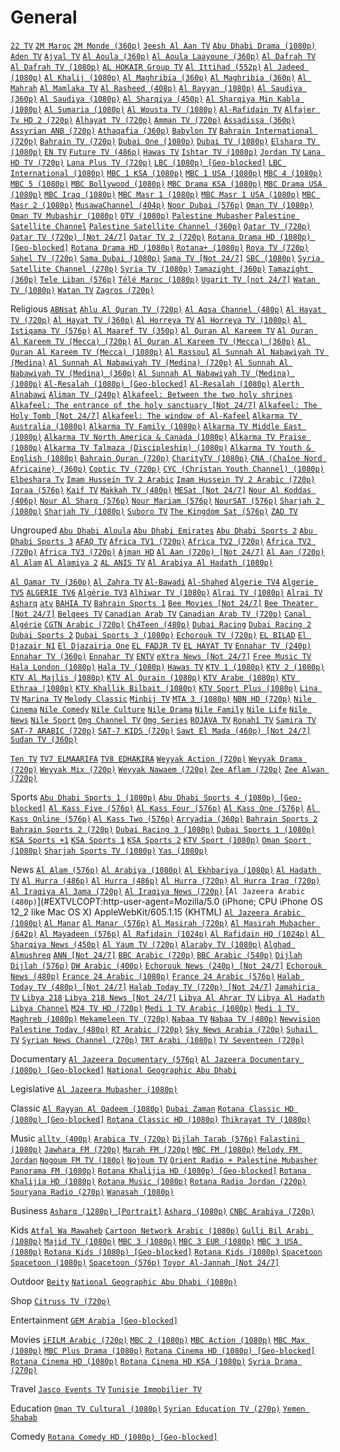 # General
[`22 TV`](http://82.212.74.99:8000/live/hls/8117.m3u8)
[`2M Maroc`](http://149.100.19.226:8001/play/2M_Maroc)
[`2M Monde (360p)`](https://cdnamd-hls-globecast.akamaized.net/live/ramdisk/2m_monde/hls_video_ts/2m_monde.m3u8)
[`3eesh Al Aan TV`](https://streaming.3eeshalaan.net/AAAFinalFeed/AlAanFeed_live.m3u8)
[`Abu Dhabi Drama (1080p)`](https://admdn5.cdn.mangomolo.com/drama/smil:drama.stream.smil/playlist.m3u8)
[`Aden TV`](https://master.starmena-cloud.com/hls/aden.m3u8)
[`Ajyal TV`](http://htvajyal.mada.ps:8888/ajyal/tracks-v1a1/mono.m3u8)
[`Al Aoula (360p)`](https://cdnamd-hls-globecast.akamaized.net/live/ramdisk/al_aoula_inter/hls_snrt/al_aoula_inter.m3u8)
[`Al Aoula Laayoune (360p)`](http://cdn-hls.globecast.tv/live/ramdisk/al_aoula_laayoune/hls_snrt/index.m3u8)
[`Al Dafrah TV`](http://149.100.19.226:8001/play/AL_DAFRA_HD)
[`Al Dafrah TV (1080p)`](https://iptv-all.lanesh4d0w.codes/saudiarabia/aldafrah)
[`AL HOKAIR Group TV`](http://82.212.74.3:8000/live/7513.m3u8)
[`Al Ittihad (552p)`](https://live.alittihad.tv/ittihad/index.m3u8)
[`Al Jadeed (1080p)`](#EXTVLCOPT:http-referrer=http://azrotv.com/)
[`Al Khalij (1080p)`](https://mn-nl.mncdn.com/khalij/khalij/playlist.m3u8)
[`Al Maghribia (360p)`](http://cdn-hls.globecast.tv/live/ramdisk/al_maghribia_snrt/hls_snrt/index.m3u8)
[`Al Maghribia (360p)`](https://cdnamd-hls-globecast.akamaized.net/live/ramdisk/al_maghribia_snrt/hls_snrt/index.m3u8)
[`Al Mahrah`](http://82.212.74.99:8000/live/hls/8173.m3u8)
[`Al Mamlaka TV`](https://almamlka-live.ercdn.net/almamlka/almamlka.m3u8)
[`Al Rasheed (408p)`](https://media1.livaat.com/AL-RASHEED-HD/index.m3u8)
[`Al Rayyan (1080p)`](https://svs.itworkscdn.net/alrayyanlive/alrayyan.smil/playlist.m3u8)
[`Al Saudiya (360p)`](https://cdnamd-hls-globecast.akamaized.net/live/ramdisk/saudi_tv/hls1/saudi_tv.m3u8)
[`Al Saudiya (1080p)`](https://iptv--iptv.repl.co/Arabic/Saudi1_TV/)
[`Al Sharqiya (450p)`](http://ns8.indexforce.com:1935/home/mystream/playlist.m3u8)
[`Al Sharqiya Min Kabla (1080p)`](https://svs.itworkscdn.net/kablatvlive/kabtv1.smil/playlist.m3u8)
[`Al Sumaria (1080p)`](http://iptv.repl.co/Arabic/Al_summaria/)
[`Al Wousta TV (1080p)`](https://svs.itworkscdn.net/alwoustalive/alwoustatv.smil/playlist.m3u8)
[`Al-Rafidain TV`](http://149.202.79.190:8081/arrafidaintv/publish/chunks.m3u8)
[`Alfajer Tv HD 2 (720p)`](http://two.alfajertv.com:8081/AlfajertvHDTwo_web/web/playlist.m3u8)
[`Alhayat TV (720p)`](https://wowzaprod140-i.akamaihd.net/hls/live/750788/cdb837ca/playlist.m3u8)
[`Amman TV (720p)`](https://ammantv.c.s73cdn.net/23153d43-375a-472a-bc5f-9827582b5d22/elemental/live/master.m3u8)
[`Assadissa (360p)`](http://cdn-hls.globecast.tv/live/ramdisk/assadissa/hls_snrt/index.m3u8)
[`Assyrian ANB (720p)`](https://597f64b67707a.streamlock.net/anbsat.com/anb2/playlist.m3u8)
[`Athaqafia (360p)`](http://cdn-hls.globecast.tv/live/ramdisk/arrabiaa/hls_snrt/index.m3u8)
[`Babylon TV`](http://163.172.39.215:25461/line/C4@!a3a1@!w72A/28)
[`Bahrain International (720p)`](http://185.105.4.106:1935/live/Bahrain%20International/playlist.m3u8)
[`Bahrain TV (720p)`](http://185.105.4.106:1935/live/Bahrain%20TV/playlist.m3u8)
[`Dubai One (1080p)`](http://dminnvll.cdn.mangomolo.com/dubaione/smil:dubaione.stream.smil/playlist.m3u8)
[`Dubai TV (1080p)`](https://dmisxthvll.cdn.mgmlcdn.com/dubaitvht/smil:dubaitv.stream.smil/playlist.m3u8)
[`Elsharq TV (1080p)`](https://mn-nl.mncdn.com/elsharq_live/live/playlist.m3u8)
[`EN TV`](http://82.212.74.100:8000/live/8130.m3u8)
[`Future TV (486p)`](https://futuretv.cdn.mangomolo.com/futuretv/smil:futuretv.smil/master.m3u8)
[`Hawas TV`](https://jmc-live.ercdn.net/hawastvhd/hawastvhd.m3u8)
[`Ishtar TV (1080p)`](http://176.9.102.245:1935/iShtarTV/liveStream/playlist.m3u8)
[`Jordan TV`](https://jrtv-live.ercdn.net/jordanhd/jordanhd.m3u8)
[`Lana HD TV (720p)`](https://eitc.secure2.footprint.net/egress/chandler/emirates/eitc/master22-vod.m3u8)
[`Lana Plus TV (720p)`](https://eitc.secure2.footprint.net/egress/chandler/emirates/eitc2/m3u8/sdi2-720p.m3u8)
[`LBC (1080p) [Geo-blocked]`](https://hiplayer.hibridcdn.net/t/rotana-lbc.m3u8)
[`LBC International (1080p)`](https://shls-lbci-prod-dub.shahid.net/out/v1/d8cce30036e743318a7f338539689968/index.m3u8)
[`MBC 1 KSA (1080p)`](https://shls-mbc1ksa-prod-dub.shahid.net/out/v1/451b666db1fb41c7a4bbecf7b4865107/index.m3u8)
[`MBC 1 USA (1080p)`](https://shls-mbc1-usa-prod.shahid.net/out/v1/1b559e832c3f40f996c1984245b3b24b/index.m3u8)
[`MBC 4 (1080p)`](https://shls-mbc4-prod-dub.shahid.net/out/v1/c08681f81775496ab4afa2bac7ae7638/index.m3u8)
[`MBC 5 (1080p)`](https://shls-mbc5-prod-dub.shahid.net/out/v1/2720564b6a4641658fdfb6884b160da2/index.m3u8)
[`MBC Bollywood (1080p)`](https://shls-mbcbollywood-prod-dub.shahid.net/out/v1/a79c9d7ef2a64a54a64d5c4567b3462a/index.m3u8)
[`MBC Drama KSA (1080p)`](https://shls-mbcdramaksa-prod-dub.shahid.net/out/v1/ce0f0762d89e4394a856c5fd13e43645/index.m3u8)
[`MBC Drama USA (1080p)`](https://shls-mbc-drama-usa-prod.shahid.net/out/v1/efb67fc5c04a40778cd5c21e2e7ea884/index.m3u8)
[`MBC Iraq (1080p)`](https://shls-iraq-prod-dub.shahid.net/out/v1/c9bf1e87ea66478bb20bc5c93c9d41ea/index.m3u8)
[`MBC Masr 1 (1080p)`](https://shls-masr-prod-dub.shahid.net/out/v1/b7093401da27496797a8949de23f4578/index.m3u8)
[`MBC Masr 1 USA (1080p)`](https://shls-mbc-masr-usa-prod.shahid.net/out/v1/d4fded7d5df04b88b9ea1db61d00f095/index.m3u8)
[`MBC Masr 2 (1080p)`](https://shls-masr2-prod-dub.shahid.net/out/v1/f683685242b549f48ea8a5171e3e993a/index.m3u8)
[`MusawaChannel (404p)`](http://htvpalsat.mada.ps:8888/musawa/index.m3u8)
[`Noor Dubai (576p)`](https://dmiffthvll.cdn.mangomolo.com/noordubaitv/smil:noordubaitv.smil/playlist.m3u8)
[`Oman TV (1080p)`](https://partne.cdn.mangomolo.com/omantv/smil:omantv.stream.smil/playlist.m3u8)
[`Oman TV Mubashir (1080p)`](https://partwo.cdn.mangomolo.com/omlive/smil:omlive.stream.smil/playlist.m3u8)
[`OTV (1080p)`](https://svs.itworkscdn.net/otvlebanonlive/otv.smil/playlist.m3u8)
[`Palestine Mubasher`](http://htvpalsat.mada.ps:8888/PBCLive/tracks-v1a1/mono.m3u8)
[`Palestine Satellite Channel`](http://htvpalsat.mada.ps:8888/PBC/tracks-v1a1/mono.m3u8)
[`Palestine Satellite Channel (360p)`](https://cdnamd-hls-globecast.akamaized.net/live/ramdisk/palestinian_satellite_channel/hls1/palestinian_satellite_channel.m3u8)
[`Qatar TV (720p)`](https://qatartv.akamaized.net/hls/live/2026573/qtv1/master.m3u8)
[`Qatar TV (720p) [Not 24/7]`](https://qatartv.akamaized.net/hls/live/2026573/qtv1/master720p.m3u8)
[`Qatar TV 2 (720p)`](https://qatartv.akamaized.net/hls/live/2026574/qtv2/master.m3u8)
[`Rotana Drama HD (1080p) [Geo-blocked]`](https://hiplayer.hibridcdn.net/t/rotana-drama.m3u8)
[`Rotana Drama HD (1080p)`](https://shls-rotanadrama-prod-dub.shahid.net/out/v1/20c617b40dc743589ecc9d08d9d3345d/index.m3u8)
[`Rotana+ (1080p)`](https://shls-rotanaplus-prod-dub.shahid.net/out/v1/1fc6103458be480b96e6a574b00fe1c0/index.m3u8)
[`Roya TV (720p)`](https://weyyak-live.akamaized.net/weyyak_roya/index.m3u8)
[`Sahel TV (720p)`](http://142.44.214.231:1935/saheltv/myStream/playlist.m3u8)
[`Sama Dubai (1080p)`](https://dmieigthvll.cdn.mgmlcdn.com/samadubaiht/smil:samadubai.stream.smil/playlist.m3u8)
[`Sama TV [Not 24/7]`](http://stream.sama-tv.net:8080/hls/samatv.m3u8)
[`SBC (1080p)`](https://iptv--iptv.repl.co/Arabic/SBC)
[`Syria Satellite Channel (270p)`](http://82.137.248.16:1935/Sat/stream19042021/playlist.m3u8)
[`Syria TV (1080p)`](https://svs.itworkscdn.net/syriatvlive/syriatv.smil/playlist.m3u8)
[`Tamazight (360p)`](http://cdn-hls.globecast.tv/live/ramdisk/tamazight_tv8_snrt/hls_snrt/index.m3u8)
[`Tamazight (360p)`](https://cdnamd-hls-globecast.akamaized.net/live/ramdisk/tamazight_tv8_snrt/hls_snrt/index.m3u8)
[`Tele Liban (576p)`](#EXTVLCOPT:http-referrer=https://www.teleliban.com.lb/live)
[`Télé Maroc (1080p)`](https://api.new.livestream.com/accounts/27130247/events/8196478/live.m3u8)
[`Ugarit TV [not 24/7]`](http://82.137.248.16:1935/Ugarit/stream19042021/playlist.m3u8)
[`Watan TV (1080p)`](http://51.15.246.58:8081/watantv_source2/live/playlist.m3u8)
[`Watan TV`](http://watantv.origin.technostreaming.net:8081/watantv_source2/live/chunks.m3u8)
[`Zagros (720p)`](https://5a3ed7a72ed4b.streamlock.net/zagrostv/SMIL:myStream.smil/playlist.m3u8)

Religious
[`ABNsat`](http://rtmp1.abnsat.com/hls/arabic.m3u8)
[`Ahlu Al Quran TV (720p)`](https://5b18be6964c2f.streamlock.net/m/ngrp:ahul_all/playlist.m3u8)
[`Al Aqsa Channel (480p)`](https://live-1.linuxway.info/aqsatv/live/tv/playlist.m3u8)
[`Al Hayat TV (720p)`](http://media.islamexplained.com:1935/live/_definst_mp4:ahme.stream/playlist.m3u8)
[`Al Hayat TV (360p)`](http://media.islamexplained.com:1935/live/_definst_mp4:ahme.stream_360p/playlist.m3u8)
[`Al Horreya TV`](http://media.smc-host.com:1935/alhorreya.tv/alhorreya.smil/playlist.m3u8)
[`Al Horreya TV (1080p)`](http://media.smc-host.com:1935/alhorreya.tv/mp4:alhorreya3/playlist.m3u8)
[`Al Istiqama TV (576p)`](https://jmc-live.ercdn.net/alistiqama/alistiqama.m3u8)
[`Al Maaref TV (350p)`](http://38.96.175.40:1935/liveTrans/ngrp:channel23_all/playlist.m3u8)
[`Al Quran Al Kareem TV`](http://45.92.69.131:8001/play/a00f)
[`Al Quran Al Kareem TV (Mecca) (720p)`](http://m.live.net.sa:1935/live/quran/playlist.m3u8)
[`Al Quran Al Kareem TV (Mecca) (360p)`](https://cdnamd-hls-globecast.akamaized.net/live/ramdisk/saudi_quran/hls1/saudi_quran.m3u8)
[`Al Quran Al Kareem TV (Mecca) (1080p)`](https://iptv--iptv.repl.co/Arabic/Quran_TV/)
[`Al Rassoul`](https://query-streamlink.lanesh4d0w.repl.co/iptv-query?streaming-ip=https://www.youtube.com/user/AlRassoulChannel/live)
[`Al Sunnah Al Nabawiyah TV (Medina)`](http://45.92.69.131:8001/play/a00g)
[`Al Sunnah Al Nabawiyah TV (Medina) (720p)`](http://m.live.net.sa:1935/live/sunnah/playlist.m3u8)
[`Al Sunnah Al Nabawiyah TV (Medina) (360p)`](https://cdnamd-hls-globecast.akamaized.net/live/ramdisk/saudi_sunnah/hls1/saudi_sunnah.m3u8)
[`Al Sunnah Al Nabawiyah TV (Medina) (1080p)`](https://iptv--iptv.repl.co/Arabic/Sunnah_TV/)
[`Al-Resalah (1080p) [Geo-blocked]`](https://hiplayer.hibridcdn.net/t/rotana-risala.m3u8)
[`Al-Resalah (1080p)`](https://shls-rotana-alresalah-prod-dub.shahid.net/out/v1/936b89606b5e48db8ca28caa40adc886/index.m3u8)
[`Alerth Alnabawi`](http://82.212.74.2:8000/live/7307.m3u8)
[`Aliman TV (240p)`](https://svs.itworkscdn.net/alimanlive/imantv.smil/playlist.m3u8)
[`Alkafeel: Between the two holy shrines`](https://stream.alkafeel.net/live/alkafeel/rAa5PGot4/manifest.m3u8)
[`Alkafeel: The entrance of the holy sanctuary [Not 24/7]`](https://stream.alkafeel.net/live/alkafeel/rAa5PGot3/manifest.m3u8)
[`Alkafeel: The Holy Tomb [Not 24/7]`](https://stream.alkafeel.net/live/alkafeel/rAa5PGot2/manifest.m3u8)
[`Alkafeel: The window of Al-Kafeel`](https://stream.alkafeel.net/live/alkafeel/rAa5PGot1/manifest.m3u8)
[`Alkarma TV Australia (1080p)`](https://5a8308add0b31.streamlock.net/alkarmatv.com/alkarmaau.smil/playlist.m3u8)
[`Alkarma TV Family (1080p)`](https://58cc65c534c67.streamlock.net/alkarmatv.com/alkarmaNA2.smil/playlist.m3u8)
[`Alkarma TV Middle East (1080p)`](https://58cc65c534c67.streamlock.net/alkarmatv.com/alkarmame1.smil/playlist.m3u8)
[`Alkarma TV North America & Canada (1080p)`](https://5aafcc5de91f1.streamlock.net/alkarmatv.com/alkarmana1.smil/playlist.m3u8)
[`Alkarma TV Praise (1080p)`](https://58cc65c534c67.streamlock.net/alkarmatv.com/alkarmapa.smil/playlist.m3u8)
[`Alkarma TV Talmaza (Discipleship) (1080p)`](https://58cc65c534c67.streamlock.net/alkarmatv.com/alkarmame2.smil/playlist.m3u8)
[`Alkarma TV Youth & English (1080p)`](https://5aafcc5de91f1.streamlock.net/alkarmatv.com/alkarmaus.smil/playlist.m3u8)
[`Bahrain Quran (720p)`](http://185.105.4.106:1935/live/Bahrain%20Quran/playlist.m3u8)
[`CharityTV (1080p)`](http://185.105.4.236:1935/live/ngrp:livestream_all/live.m3u8)
[`CNA (Chaîne Nord Africaine) (360p)`](https://live.creacast.com/cna/smil:cna.smil/chunklist.m3u8)
[`Coptic TV (720p)`](https://5d12bc59c4748.streamlock.net/redirect/ctvchannel.tv/ctv.smil?type=m3u8)
[`CYC (Christan Youth Channel) (1080p)`](http://media3.smc-host.com:1935/cycnow.com/smil:cyc.smil/playlist.m3u8)
[`Elbeshara Tv`](http://media3.smc-host.com:1935/elbesharagtv.com/gtv.smil/playlist.m3u8)
[`Imam Hussein TV 2 Arabic`](https://ar.imamhusseintv.com/live/ih201/index.m3u8)
[`Imam Hussein TV 2 Arabic (720p)`](https://live.imamhossaintv.com/live/ih2.m3u8)
[`Iqraa (576p)`](https://iqraac.cdn.mangomolo.com/iqraa/smil:iqraar1.stream.smil/playlist.m3u8)
[`Kaif TV`](http://82.212.74.2:8000/live/hls/7311.m3u8)
[`Makkah TV (480p)`](http://makkahtv.srfms.com:1935/makkahtv/livestream/chunklist_w1150651953.m3u8)
[`MESat [Not 24/7]`](https://query-streamlink.lanesh4d0w.repl.co/iptv-query?streaming-ip=https://www.youtube.com/channel/UCg5uHOxrP5GkMWldOavPKGQ/live)
[`Nour Al Koddas (406p)`](https://svs.itworkscdn.net/nour1satlive/livestream/playlist.m3u8)
[`Nour Al Sharq (576p)`](https://svs.itworkscdn.net/nour8satlive/livestream/playlist.m3u8)
[`Nour Mariam (576p)`](https://svs.itworkscdn.net/nour9satlive/livestream/playlist.m3u8)
[`NourSAT (576p)`](https://svs.itworkscdn.net/nour4satlive/livestream/playlist.m3u8)
[`Sharjah 2 (1080p)`](https://svs.itworkscdn.net/smc2live/smc2tv.smil/playlist.m3u8)
[`Sharjah TV (1080p)`](https://svs.itworkscdn.net/smc1live/smc1.smil/playlist.m3u8)
[`Suboro TV`](https://streaming.viewmedia.tv/viewsatstream12/viewsatstream12.smil/playlist.m3u8)
[`The Kingdom Sat (576p)`](https://bcovlive-a.akamaihd.net/87f7c114719b4646b7c4263c26515cf3/eu-central-1/6008340466001/profile_0/chunklist.m3u8)
[`ZAD TV`](http://149.100.19.226:8001/play/ZAD_TV)

Ungrouped
[`Abu Dhabi Aloula`](https://admdn2.cdn.mangomolo.com/adtv/smil:adtv.stream.smil/playlist.m3u8)
[`Abu Dhabi Emirates`](https://admdn3.cdn.mangomolo.com/emarat/smil:emarat.stream.smil/playlist.m3u8)
[`Abu Dhabi Sports 2`](https://admdn5.cdn.mangomolo.com/adsports2/smil:adsports2.stream.smil/playlist.m3u8)
[`Abu Dhabi Sports 3`](https://admdn3.cdn.mangomolo.com/adsports3/smil:adsports3.stream.smil/playlist.m3u8)
[`AFAQ TV`](http://149.100.19.226:8001/play/AFAQ_TV)
[`Africa TV1 (720p)`](http://africatv.live.net.sa:1935/live/africatv/playlist.m3u8)
[`Africa TV2 (720p)`](http://africatv.live.net.sa:1935/live/africatv2/playlist.m3u)
[`Africa TV2 (720p)`](http://africatv.live.net.sa:1935/live/africatv2/playlist.m3u8)
[`Africa TV3 (720p)`](http://africatv.live.net.sa:1935/live/africatv3/playlist.m3u)
[`Ajman HD`](http://149.100.19.226:8001/play/AJMAN_HD)
[`Al Aan (720p) [Not 24/7]`](https://iptv--iptv.repl.co/streamlink?url=https://www.dailymotion.com/video/x74wje5)
[`Al Aan (720p)`](https://query-streamlink.lanesh4d0w.repl.co/iptv-query?streaming-ip=https://www.dailymotion.com/video/x74wje5)
[`Al Alam`](http://149.100.19.226:8001/play/AL_ALAM_SYRIA_TV)
[`Al Alamiya 2`](http://82.212.74.98:8000/live/7815.m3u8)
[`AL ANIS TV`](https://cdn02.hta.dz/abr_htatv/El_Fhama_TV/htatv/El_Fhama_TV_720p/chunks.m3u8)
[`Al Arabiya Al Hadath (1080p)`](https://av.alarabiya.net/alarabiapublish/alhadath.smil/playlist.m3u8)





[`Al Qamar TV (360p)`](https://cdn5.iqsat.net/iq/8c17d37e0f5c88b1e9c7e1f8f82bc980.sdp/playlist.m3u8)
[`Al Zahra TV`](https://live.al-zahratv.com/live/playlist2/index.m3u8)
[`Al-Bawadi`](https://gulfsat.cdn.easybroadcast.fr/live/Al-Bawadi_abr/chunks.m3u8)
[`Al-Shahed`](https://easybroadcast.akamaized.net/abr_live/Al-Shahed/live/Al-Shahed_720p/chunks.m3u8)
[`Algerie TV4`](https://cdn02.hta.dz/abr_htatv/TV_4/htatv/TV_4_720p/chunks.m3u8)
[`Algerie TV5`](https://cdn02.hta.dz/abr_htatv/TV_5/htatv/TV_5_720p/chunks.m3u8)
[`ALGERIE TV6`](https://cdn02.hta.dz/abr_htatv/TV_6_HD/htatv/TV_6_HD_720p/chunks.m3u8)
[`Algérie TV3`](https://cdn02.hta.dz/abr_htatv/A3_HD/htatv/A3_HD_720p/chunks.m3u8)
[`Alhiwar TV (1080p)`](https://mn-nl.mncdn.com/alhiwar_live/smil:alhiwar.smil/playlist.m3u8)
[`Alrai TV (1080p)`](https://stream02.fasttelco.net/4/pub/asset/28/streams.m3u8)
[`Alrai TV`](https://stream02.fasttelco.net/live/alrai.stream/chunklist.m3u8)
[`Asharq`](https://bcsecurelivehls-i.akamaihd.net/hls/live/1021447/6203311941001/master.m3u8)
[`atv`](rtmp://168.187.49.14:1935/live//atv?v=)
[`BAHIA TV`](https://cdn02.hta.dz/abr_htatv/Bahia_TV/htatv/Bahia_TV_720p/chunks.m3u8)
[`Bahrain Sports 1`](http://185.105.4.106:1935/live/Bahrain%20Sports/playlist.m3u8)
[`Bee Movies [Not 24/7]`](https://query-streamlink.lanesh4d0w.repl.co/iptv-query?streaming-ip=https://www.youtube.com/channel/UCuaMJTqQ_W7qztqZ_zyErJg/live)
[`Bee Theater [Not 24/7]`](https://query-streamlink.lanesh4d0w.repl.co/iptv-query?streaming-ip=https://www.youtube.com/channel/UC32M9DWf0zgMhBYGd_MOiIw/live)
[`Belqees TV`](https://svs.itworkscdn.net/itwlive/itw3.smil/playlist.m3u8)
[`Canadian Arab TV`](http://142.112.39.133:8080/catv.mp4)
[`Canadian Arab TV (720p)`](http://142.112.39.133:8080/hls/catv/index.m3u8)
[`Canal Algérie`](https://cdn02.hta.dz/abr_htatv/CANAL_ALGERIE/htatv/CANAL_ALGERIE_720p/chunks.m3u8)
[`CGTN Arabic (720p)`](https://news.cgtn.com/resource/live/arabic/cgtn-a.m3u8)
[`Ch4Teen (480p)`](https://dcunilive93-lh.akamaihd.net/i/dclive_1@835787/master.m3u8)
[`Dubai Racing`](https://dmisvthvll.cdn.mangomolo.com/events/smil:events.smil/playlist.m3u8)
[`Dubai Racing 2`](https://dmithrvll.cdn.mangomolo.com/dubairacing/smil:dubairacing.smil/playlist.m3u8)
[`Dubai Sports 2`](https://dmitwlvvll.cdn.mangomolo.com/dubaisportshd/smil:dubaisportshd.smil/index.m3u8)
[`Dubai Sports 3 (1080p)`](https://dmitwlvvll.cdn.mangomolo.com/dubaisportshd5/smil:dubaisportshd5.smil/index.m3u8)
[`Echorouk TV (720p)`](https://cdn02.hta.dz/abr_htatv/Echorouk_TV_HD/htatv/Echorouk_TV_HD_720p/chunks.m3u8)
[`EL BILAD`](https://cdn02.hta.dz/abr_htatv/EL_BILAD/htatv/EL_BILAD_720p/chunks.m3u8)
[`El Djazair N1`](https://cdn02.hta.dz/abr_htatv/El_Djazair_N1/htatv/El_Djazair_N1_720p/chunks.m3u8)
[`El Djazairia One`](https://cdn02.hta.dz/abr_htatv/EL_DJAZAIRIA_TV/htatv/EL_DJAZAIRIA_TV_720p/chunks.m3u8)
[`EL FADJR TV`](https://cdn02.hta.dz/abr_htatv/EL_FADJR_TV_DZ/htatv/EL_FADJR_TV_DZ_720p/chunks.m3u8)
[`EL HAYAT TV`](https://cdn02.hta.dz/abr_htatv/EL_HAYAT_TV_ALGERIE/htatv/EL_HAYAT_TV_ALGERIE_720p/chunks.m3u8)
[`Ennahar TV (240p)`](http://numidiatv-live.dzsecurity.net:8081/entv/EnnaharTV/playlist.m3u8)
[`Ennahar TV (360p)`](http://numidiatv-live.dzsecurity.net:8081/entv/EnnaharTV_SD/playlist.m3u8)
[`Ennahar TV`](https://cdn02.hta.dz/abr_htatv/ENNAHAR_TV/htatv/ENNAHAR_TV_720p/chunks.m3u8)
[`ENTV`](https://cdn02.hta.dz/abr_htatv/PROGRAMME_NATIONAL/htatv/PROGRAMME_NATIONAL_720p/chunks.m3u8)
[`eXtra News [Not 24/7]`](https://query-streamlink.lanesh4d0w.repl.co/iptv-query?streaming-ip=https://www.youtube.com/channel/UC65F33K2cXk9hGDbOQYhTOw/live)
[`Free Music TV`](http://149.100.19.226:8001/play/Free_TV)
[`Hala London (1080p)`](https://halaldn.cdn.mangomolo.com/halavd/smil:halavd.stream.smil/chunklist.m3u8)
[`Hala TV (1080p)`](https://gstream4.panet.co.il/edge/halaTV/playlist.m3u8)
[`Hawas TV`](https://jmc-live.ercdn.net/hawastvhd/hawastvhd_720p.m3u8)
[`KTV 1 (1080p)`](https://hiplayer.hibridcdn.net/t/kwmedia-kwtv1.m3u8)
[`KTV 2 (1080p)`](https://hiplayer.hibridcdn.net/t/kwmedia-kwtv2.m3u8)
[`KTV Al Majlis (1080p)`](https://hiplayer.hibridcdn.net/t/kwmedia-kwtvmajlis.m3u8)
[`KTV Al Qurain (1080p)`](https://hiplayer.hibridcdn.net/t/kwmedia-kwtvqurain.m3u8)
[`KTV Arabe (1080p)`](https://hiplayer.hibridcdn.net/t/kwmedia-kwtvarabi.m3u8)
[`KTV Ethraa (1080p)`](https://hiplayer.hibridcdn.net/t/kwmedia-kwtvethraa.m3u8)
[`KTV Khallik Bilbait (1080p)`](https://hiplayer.hibridcdn.net/t/kwmedia-kwtvkids.m3u8)
[`KTV Sport Plus (1080p)`](https://hiplayer.hibridcdn.net/t/kwmedia-kwtvsportsplus.m3u8)
[`Lina TV`](https://cdn02.hta.dz/abr_htatv/Lina_TV/htatv/Lina_TV_720p/chunks.m3u8)
[`Marina TV`](https://gulfsat.cdn.easybroadcast.fr/abr_live/MarinaTv/live/MarinaTv_720p/chunks.m3u8)
[`Melody Classic`](http://149.100.19.226:8001/play/M_CLASSIC)
[`Minbij TV`](http://163.172.39.215:25461/line/C4@!a3a1@!w72A/45)
[`MTA 3 (1080p)`](https://ooyalahd2-f.akamaihd.net/i/mtach7_delivery@348438/master.m3u8)
[`NBN HD (720p)`](https://nbntv.me:8443/nbntv/index.m3u8)
[`Nile Cinema`](http://149.100.19.226:8001/play/Nile_Cinema)
[`Nile Comedy`](http://149.100.19.226:8001/play/Nile_Comedy)
[`Nile Culture`](http://149.100.19.226:8001/play/Nile_Culture)
[`Nile Drama`](http://149.100.19.226:8001/play/Nile_Drama)
[`Nile Family`](http://149.100.19.226:8001/play/Nile_Family)
[`Nile Life`](http://149.100.19.226:8001/play/Nile_Life)
[`Nile News`](http://149.100.19.226:8001/play/Nile_News)
[`Nile Sport`](http://149.100.19.226:8001/play/Nile_Sport)
[`Omg Channel TV`](http://media6.smc-host.com:1935/omgchannel.net/omgtv/playlist.m3u8)
[`Omg Series`](http://media6.smc-host.com:1935/omgchannel.net/omgseries/playlist.m3u8)
[`ROJAVA TV`](http://163.172.39.215:25461/line/C4@!a3a1@!w72A/55)
[`Ronahî TV`](http://163.172.39.215:25461/live/line/C4@!a3a1@!w72A/26.m3u8)
[`Samira TV`](https://cdn02.hta.dz/abr_htatv/SamiraTV/htatv/SamiraTV_720p/chunks.m3u8)
[`SAT-7 ARABIC (720p)`](https://svs.itworkscdn.net/sat7arabiclive/sat7arabic.smil/playlist_dvr.m3u8)
[`SAT-7 KIDS (720p)`](https://svs.itworkscdn.net/sat7kidslive/sat7kids.smil/playlist_dvr.m3u8)
[`Sawt El Mada (460p) [Not 24/7]`](https://svs.itworkscdn.net/madalive/mada/playlist.m3u8)
[`Sudan TV (360p)`](https://cdnamd-hls-globecast.akamaized.net/live/ramdisk/sudan_tv/hls1/sudan_tv.m3u8)

[`Ten TV`](https://weyyak-live.akamaized.net/weyyak_ten_tv/index.m3u8)
[`TV7 ELMAARIFA`](https://cdn02.hta.dz/abr_htatv/TV7_ELMAARIFA/htatv/TV7_ELMAARIFA_720p/chunks.m3u8)
[`TV8 EDHAKIRA`](https://cdn02.hta.dz/abr_htatv/TV8_EDHAKIRA/htatv/TV8_EDHAKIRA_720p/chunks.m3u8)
[`Weyyak Action (720p)`](https://weyyak-live.akamaized.net/weyyak_action/index.m3u8)
[`Weyyak Drama (720p)`](https://weyyak-live.akamaized.net/weyyak_drama/index.m3u8)
[`Weyyak Mix (720p)`](https://weyyak-live.akamaized.net/weyyak_mix/index.m3u8)
[`Weyyak Nawaem (720p)`](https://weyyak-live.akamaized.net/weyyak_nawaem/index.m3u8)
[`Zee Aflam (720p)`](https://weyyak-live.akamaized.net/weyyak_zee_aflam/index.m3u8)
[`Zee Alwan (720p)`](https://weyyak-live.akamaized.net/weyyak_zee_alwan/index.m3u8)

Sports
[`Abu Dhabi Sports 1 (1080p)`](https://admdn1.cdn.mangomolo.com/adsports1/smil:adsports1.stream.smil/playlist.m3u8)
[`Abu Dhabi Sports 4 (1080p) [Geo-blocked]`](https://admdn4ta.cdn.mgmlcdn.com/adsports4/smil:adsports4.stream.smil/playlist.m3u8)
[`Al Kass Five (576p)`](https://alkasmsl4.akamaized.net/hls/live/2003123/alkas5abe/master.m3u8)
[`Al Kass Four (576p)`](https://alkasmsl4.akamaized.net/hls/live/2003123/alkass4aobe/master.m3u8)
[`Al Kass One (576p)`](https://alkasmsl4.akamaized.net/hls/live/2003123/alkass1oppe/master.m3u8)
[`Al Kass Online (576p)`](https://alkasmsl4.akamaized.net/hls/live/2003123/AlkassOnlineG129/playlist.m3u8)
[`Al Kass Two (576p)`](https://alkasmsl4.akamaized.net/hls/live/2003123/alkass2pwi/master.m3u8)
[`Arryadia (360p)`](http://cdn-hls.globecast.tv/live/ramdisk/arriadia/hls_snrt/index.m3u8)
[`Bahrain Sports 2`](http://185.105.4.107:1935/live/Bahrain%20Sports%202/playlist.m3u8)
[`Bahrain Sports 2 (720p)`](https://5c7b683162943.streamlock.net/live/ngrp:Bahrain%20Sports%202_all/playlist.m3u8)
[`Dubai Racing 3 (1080p)`](https://dmithrvll.cdn.mangomolo.com/dubaimubasher/smil:dubaimubasher.smil/playlist.m3u8)
[`Dubai Sports 1 (1080p)`](https://dmitnthvll.cdn.mangomolo.com/dubaisports/smil:dubaisports.smil/index.m3u8)
[`KSA Sports +1`](http://45.92.69.131:8001/play/a00i)
[`KSA Sports 1`](http://45.92.69.131:8001/play/a00c)
[`KSA Sports 2`](http://45.92.69.131:8001/play/a00b)
[`KTV Sport (1080p)`](https://hiplayer.hibridcdn.net/t/kwmedia-kwtvsports.m3u8)
[`Oman Sport (1080p)`](https://partne.cdn.mangomolo.com/omsport/smil:omsport.stream.smil/playlist.m3u8)
[`Sharjah Sports TV (1080p)`](https://svs.itworkscdn.net/smc4sportslive/smc4.smil/playlist.m3u8)
[`Yas (1080p)`](https://admdn1.cdn.mangomolo.com/yastv/smil:yastv.stream.smil/playlist.m3u8)

News
[`Al Alam (576p)`](https://live2.alalamtv.net/alalam.m3u8)
[`Al Arabiya (1080p)`](https://live.alarabiya.net/alarabiapublish/alarabiya.smil/playlist.m3u8)
[`Al Ekhbariya (1080p)`](https://iptv--iptv.repl.co/Arabic/Ekhbariyah/)
[`Al Hadath TV`](https://live.alarabiya.net/alarabiapublish/alhadath.smil/playlist.m3u8)
[`Al Hurra (486p)`](https://mbnhls-lh.akamaihd.net/i/MBN_1@118619/master.m3u8)
[`Al Hurra (486p)`](https://mbnhls-lh.akamaihd.net/i/MBN_1@118619/master.m3u8)
[`Al Hurra (720p)`](https://mbningestworld-i.akamaihd.net/hls/live/586122/worldsafe/master.m3u8)
[`Al Hurra Iraq (720p)`](https://mbningestworld-i.akamaihd.net/hls/live/644021/iraqworldsafe/master.m3u8)
[`Al Iraqiya Al 3ama (720p)`](#EXTVLCOPT:http-referrer=http://imn.iq)
[`Al Iraqiya News (720p)`](#EXTVLCOPT:http-referrer=http://imn.iq)
[`Al Jazeera Arabic (480p)`](#EXTVLCOPT:http-user-agent=Mozilla/5.0 (iPhone; CPU iPhone OS 12_2 like Mac OS X) AppleWebKit/605.1.15 (KHTML)
[`Al Jazeera Arabic (1080p)`](https://live-hls-web-aja.getaj.net/AJA/index.m3u8)
[`Al Manar`](https://manar.live/iptv/playlist.m3u8)
[`Al Manar (576p)`](https://manar.live/x.smil/tracks-v1a1/mono.m3u8)
[`Al Masirah (720p)`](https://svs.itworkscdn.net/almasiralive/almasira.smil/playlist.m3u8)
[`Al Masirah Mubacher (642p)`](https://svs.itworkscdn.net/almasiramubacherlive/almasira.smil/playlist.m3u8)
[`Al Mayadeen (576p)`](https://lmdstrm.cdn.octivid.com/mayadeen-live/smil:mayadeen.smil/playlist.m3u8)
[`Al Rafidain (1024p)`](https://cdg8.edge.technocdn.com/arrafidaintv/abr_live/playlist.m3u8)
[`Al Rafidain HQ (1024p)`](http://149.202.79.190:8081/arrafidaintv/publish/playlist.m3u8)
[`Al Sharqiya News (450p)`](http://ns8.indexforce.com:1935/alsharqiyalive/mystream/playlist.m3u8)
[`Al Yaum TV (720p)`](https://ikomg1.s.llnwi.net/alyaumtv/playlist.m3u8)
[`Alaraby TV (1080p)`](https://alaraby.cdn.octivid.com/alaraby/smil:alaraby.stream.smil/playlist.m3u8)
[`Alghad Almushreq`](http://82.212.74.3:8000/live/7512.m3u8)
[`ANN [Not 24/7]`](http://ns8.indexforce.com:1935/ann/ann/playlist.m3u8)
[`BBC Arabic (720p)`](https://vs-cmaf-pushb-ww-live.akamaized.net/x=3/i=urn:bbc:pips:service:bbc_arabic_tv/pc_hd_abr_v2_akamai_dash_live.mpd)
[`BBC Arabic (540p)`](https://vs-hls-pushb-ww-live.akamaized.net/x=3/i=urn:bbc:pips:service:bbc_arabic_tv/pc_hd_abr_v2_akamai_hls_live.m3u8)
[`Dijlah`](http://91.134.145.75:10001/Dijlah/index.m3u8)
[`Dijlah (576p)`](https://ghaasiflu.online/Dijlah/index.m3u8)
[`DW Arabic (400p)`](https://dwstream2-lh.akamaihd.net/i/dwstream2_live@124400/master.m3u8)
[`Echorouk News (240p) [Not 24/7]`](http://echorouk-live-tv.dzsecurity.net:8081/echo/EchoroukNews/playlist.m3u8)
[`Echorouk News (480p)`](https://cdn02.hta.dz/abr_htatv/ECHOROUK_NEWS/htatv/ECHOROUK_NEWS_720p/chunks.m3u8)
[`France 24 Arabic (1080p)`](https://static.france24.com/live/F24_AR_HI_HLS/live_tv.m3u8)
[`France 24 Arabic (576p)`](https://static.france24.com/live/F24_AR_LO_HLS/live_web.m3u8)
[`Halab Today TV (480p) [Not 24/7]`](http://streaming.tootvs.com:1935/8010/8010/playlist.m3u8)
[`Halab Today TV (720p) [Not 24/7]`](https://query-streamlink.lanesh4d0w.repl.co/iptv-query?streaming-ip=https://www.youtube.com/channel/UCnh5Faqn_r9HxeNd_dsvGHQ/live)
[`Jamahiria TV`](https://master.starmena-cloud.com/hls/jam.m3u8)
[`Libya 218`](https://stream.218tv.net/libya218TV/tracks-v1a1/mono.m3u8)
[`Libya 218 News [Not 24/7]`](http://95.85.47.43/libya218news/tracks-v1a1/mono.m3u8)
[`Libya Al Ahrar TV`](https://video.zidivo.com/live983/GrtjM_FNGC/tracks-v1a1/mono.m3u8)
[`Libya Al Hadath`](https://master.starmena-cloud.com/hls/hd.m3u8)
[`Libya Channel`](https://master.starmena-cloud.com/hls/libyas.m3u8)
[`M24 TV HD (720p)`](http://79.137.106.241/live/smil:OutStream1.smil/playlist.m3u8)
[`Medi 1 TV Arabic (1080p)`](https://5f72f3a9b06b7.streamlock.net/live/smil:medi1ar.smil/playlist.m3u8)
[`Medi 1 TV Maghreb (1080p)`](https://5f72f3a9b06b7.streamlock.net/live/smil:medi1tv.smil/playlist.m3u8)
[`Mekameleen TV (720p)`](https://mn-nl.mncdn.com/mekameleen/smil:mekameleentv.smil/playlist.m3u8)
[`Nabaa TV`](http://31.14.40.237:1935/live/Nabaa/chunklist.m3u8)
[`Nabaa TV (480p)`](https://5dc7d824154d0.streamlock.net/live/Nabaa/playlist.m3u8)
[`Newvision`](https://master.starmena-cloud.com/hls/newv.m3u8)
[`Palestine Today (480p)`](https://live.paltoday.tv/paltv/live/playlist.m3u8)
[`RT Arabic (720p)`](http://rt-arab.secure.footprint.net:80/1104.m3u8)
[`Sky News Arabia (720p)`](https://stream.skynewsarabia.com/hls/sna.m3u8)
[`Suhail TV`](http://82.212.74.98:8000/live/hls/7726.m3u8)
[`Syrian News Channel (270p)`](http://82.137.248.16:1935/Snews/stream19042021/playlist.m3u8)
[`TRT Arabi (1080p)`](https://tv-trtarabi.live.trt.com.tr/master.m3u8)
[`TV Seventeen (720p)`](https://cdn.tvseventeen.com/test_tv_seventeen/index.m3u8)

Documentary
[`Al Jazeera Documentary (576p)`](#EXTVLCOPT:http-referrer=http://azrotv.com/)
[`Al Jazeera Documentary (1080p) [Geo-blocked]`](https://live-hls-web-ajd.getaj.net/AJD/index.m3u8)
[`National Geographic Abu Dhabi`](http://admdn2.cdn.mangomolo.com/nagtv/smil:nagtv.stream.smil/chunklist_b800000_t64NDgwcA==.m3u8)

Legislative
[`Al Jazeera Mubasher (1080p)`](https://live-hls-web-ajm.getaj.net/AJM/index.m3u8)

Classic
[`Al Rayyan Al Qadeem (1080p)`](https://svs.itworkscdn.net/alrayyanqadeemlive/alrayyanqadeem.smil/playlist.m3u8)
[`Dubai Zaman`](https://dmiffthvll.cdn.mangomolo.com/dubaizaman/smil:dubaizaman.stream.smil/playlist.m3u8)
[`Rotana Classic HD (1080p) [Geo-blocked]`](https://hiplayer.hibridcdn.net/t/rotana-classical.m3u8)
[`Rotana Classic HD (1080p)`](https://shls-rotanaclassic-prod-dub.shahid.net/out/v1/4eebed211c8441228321b4f67a46c5a5/index.m3u8)
[`Thikrayat TV (1080p)`](https://iptv--iptv.repl.co/Arabic/Zikrayat/)

Music
[`alltv (400p)`](http://185.96.70.242:1935/live/alltv/playlist.m3u8)
[`Arabica TV (720p)`](http://istream.binarywaves.com:8081/hls/arabica/playlist.m3u8)
[`Dijlah Tarab (576p)`](https://ghaasiflu.online/tarab/index.m3u8)
[`Falastini (1080p)`](http://51.255.84.28:8081/palestiniantv_source/live/playlist.m3u8)
[`Jawhara FM (720p)`](http://streaming.toutech.net:1935/live/mp4:jawharafm.sdp/playlist.m3u8)
[`Marah FM (720p)`](http://vstream3.hadara.ps:8081/marahFM_web/web/playlist.m3u8)
[`MBC FM (1080p)`](https://mbcfm-riyadh-prod-dub.shahid.net/out/v1/69c8a03f507e422f99cf5c07291c9e3a/index.m3u8)
[`Melody FM Jordan`](https://cdn3.wowza.com/1/ZFBldUlPNjRBRDZM/ZW90V2ZW/hls/live/playlist.m3u8)
[`Nogoum FM TV (180p)`](https://stream-speed.extremesolution.mobi/nogoumfm/nogoumfmlive/playlist.m3u8)
[`Nojoum TV`](http://51.210.199.41/hls/stream.m3u8)
[`Orient Radio + Palestine Mubasher`](http://htvint.mada.ps:8889//orient/tracks-v1a1/mono.m3u8)
[`Panorama FM (1080p)`](https://shls-panoramafm-prod-dub.shahid.net/out/v1/66262e420d824475aaae794dc2d69f14/index.m3u8)
[`Rotana Khalijia HD (1080p) [Geo-blocked]`](https://hiplayer.hibridcdn.net/t/rotana-khaleejiya.m3u8)
[`Rotana Khalijia HD (1080p)`](https://shls-rotanakhalijia-prod-dub.shahid.net/out/v1/a639fd49db684f1b8c063d398101a888/index.m3u8)
[`Rotana Music (1080p)`](https://shls-rotanamusic-prod-dub.shahid.net/out/v1/edfe0095261648908a3a931b72489f3f/index.m3u8)
[`Rotana Radio Jordan (220p)`](http://188.247.86.66/RotanaRadio/OnAirStudio1/playlist.m3u8)
[`Souryana Radio (270p)`](http://82.137.248.16:1935/Souryana/stream19042021/playlist.m3u8)
[`Wanasah (1080p)`](https://shls-wanasah-prod-dub.shahid.net/out/v1/c84ef3128e564b74a6a796e8b6287de6/index.m3u8)

Business
[`Asharq (1280p) [Portrait]`](https://bcliveunivsecure-lh.akamaihd.net/i/VERTICAL_1@301860/master.m3u8)
[`Asharq (1080p)`](https://bcsecurelivehls-i.akamaihd.net/hls/live/1021447/6203311941001/index.m3u8)
[`CNBC Arabiya (720p)`](https://hiplayer.hibridcdn.net/t/cnbcarabia-live.m3u8)

Kids
[`Atfal Wa Mawaheb`](https://5d658d7e9f562.streamlock.net/atfal1.com/atfal2/playlist.m3u8)
[`Cartoon Network Arabic (1080p)`](https://shls-cartoon-net-prod-dub.shahid.net/out/v1/dc4aa87372374325a66be458f29eab0f/index.m3u8)
[`Gulli Bil Arabi (1080p)`](https://shls-gulli-bil-arabi-prod-dub.shahid.net/out/v1/440c8a376b2049788371a8c2916887c4/index.m3u8)
[`Majid TV (1080p)`](https://admdn4.cdn.mangomolo.com/majid/smil:majid.stream.smil/playlist.m3u8)
[`MBC 3 (1080p)`](https://shls-mbc3-prod-dub.shahid.net/out/v1/d5bbe570e1514d3d9a142657d33d85e6/index.m3u8)
[`MBC 3 EUR (1080p)`](https://shls-mbc3-eur-prod-dub.shahid.net/out/v1/fce09dd6a967431a871efb3b8dec9f82/index.m3u8)
[`MBC 3 USA (1080p)`](https://shls-mbc3-usa-prod.shahid.net/out/v1/f7584f50d13c4c01b0fac2be04c61c7e/index.m3u8)
[`Rotana Kids (1080p) [Geo-blocked]`](https://hiplayer.hibridcdn.net/t/rotana-kids.m3u8)
[`Rotana Kids (1080p)`](https://shls-rotanakids-prod-dub.shahid.net/out/v1/df6e0eb3cdc4410b98209aafc8677cef/index.m3u8)
[`Spacetoon`](http://45.92.69.131:8001/play/a023)
[`Spacetoon (1080p)`](https://shls-spacetoon-prod-dub.shahid.net/out/v1/6240b773a3f34cca95d119f9e76aec02/index.m3u8)
[`Spacetoon (576p)`](https://streams.spacetoon.com/live/stchannel/smil:livesmil.smil/playlist.m3u8)
[`Toyor Al-Jannah [Not 24/7]`](https://query-streamlink.lanesh4d0w.repl.co/iptv-query?streaming-ip=https://www.youtube.com/user/toyorlive/live)

Outdoor
[`Beity`](http://82.212.74.2:8000/live/7312.m3u8)
[`National Geographic Abu Dhabi (1080p)`](https://admdn2.cdn.mangomolo.com/nagtv/smil:nagtv.stream.smil/playlist.m3u8)

Shop
[`Citruss TV (720p)`](https://citrusstv.akamaized.net/hls/live/687285/CTV/index.m3u8)

Entertainment
[`GEM Arabia [Geo-blocked]`](https://d2e40kvaojifd6.cloudfront.net/stream/gem_arabia/playlist_960x540_2000k.m3u8)

Movies
[`iFILM Arabic (720p)`](https://live.presstv.com/ifilmlive/smil:ifilmar.smil/playlist.m3u8)
[`MBC 2 (1080p)`](https://shls-mbc2-prod-dub.shahid.net/out/v1/b4befe19798745fe986f5a9bfba62126/index.m3u8)
[`MBC Action (1080p)`](https://shls-mbcaction-prod-dub.shahid.net/out/v1/68dd761538e5460096c42422199d050b/index.m3u8)
[`MBC Max (1080p)`](https://shls-mbcmax-prod-dub.shahid.net/out/v1/13815a7cda864c249a88c38e66a2e653/index.m3u8)
[`MBC Plus Drama (1080p)`](https://shls-mbcplusdrama-prod-dub.shahid.net/out/v1/97ca0ce6fc6142f4b14c0a694af59eab/index.m3u8)
[`Rotana Cinema HD (1080p) [Geo-blocked]`](https://hiplayer.hibridcdn.net/t/rotana-cinema.m3u8)
[`Rotana Cinema HD (1080p)`](https://shls-rotanacinema-egy-prod-dub.shahid.net/out/v1/c39c0ecbcbdb46e890e91106776397a8/index.m3u8)
[`Rotana Cinema HD KSA (1080p)`](https://shls-rotanacinema-ksa-prod-dub.shahid.net/out/v1/6cee1c57ea7841e697eb15cefc98e0a6/index.m3u8)
[`Syria Drama (270p)`](http://82.137.248.16:1935/Drama/stream19042021/playlist.m3u8)

Travel
[`Jasco Events TV`](http://82.212.74.100:8000/live/hls/8131.m3u8)
[`Tunisie Immobilier TV`](https://5ac31d8a4c9af.streamlock.net/tunimmob/myStream/chunklist.m3u8)

Education
[`Oman TV Cultural (1080p)`](https://partwo.cdn.mangomolo.com/omcultural/smil:omcultural.stream.smil/playlist.m3u8)
[`Syrian Education TV (270p)`](http://82.137.248.16:1935/SEdu/stream19042021/playlist.m3u8)
[`Yemen Shabab`](https://master.starmena-cloud.com/hls/yemenshabab.m3u8)

Comedy
[`Rotana Comedy HD (1080p) [Geo-blocked]`](https://hiplayer.hibridcdn.net/t/rotana-comedy.m3u8)

